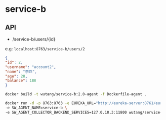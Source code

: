 # service-b

## API

- /service-b/users/{id}

e.g: `localhost:8763/service-b/users/2`

```json
{
"id": 2,
"username": "account2",
"name": "李四",
"age": 28,
"balance": 180
}
```

```bash
docker build -t wutang/service-b:2.0-agent -f Dockerfile-agent .
```

```bash
docker run -d -p 8763:8763 -e EUREKA_URL="http://eureka-server:8761/eureka" \
-e SW_AGENT_NAME=service-b \
-e SW_AGENT_COLLECTOR_BACKEND_SERVICES=127.0.10.3:11800 wutang/service-b:1.0
```

